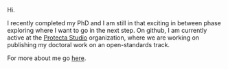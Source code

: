 Hi. 

I recently completed my PhD and I am still in that exciting in between phase exploring where I want to go in the next step. On github, I am currently active at the [Protecta Studio](https://github.com/protecta-studio) organization, where we are working on publishing my doctoral work on an open-standards track.

For more about me go [here](https://n42r.github.io/).
